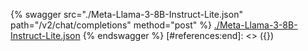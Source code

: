 [#references:start]: <> ({ "template": "openapi" })
{% swagger src="./Meta-Llama-3-8B-Instruct-Lite.json" path="/v2/chat/completions" method="post" %}
[./Meta-Llama-3-8B-Instruct-Lite.json](./Meta-Llama-3-8B-Instruct-Lite.json)
{% endswagger %}
[#references:end]: <> ({})